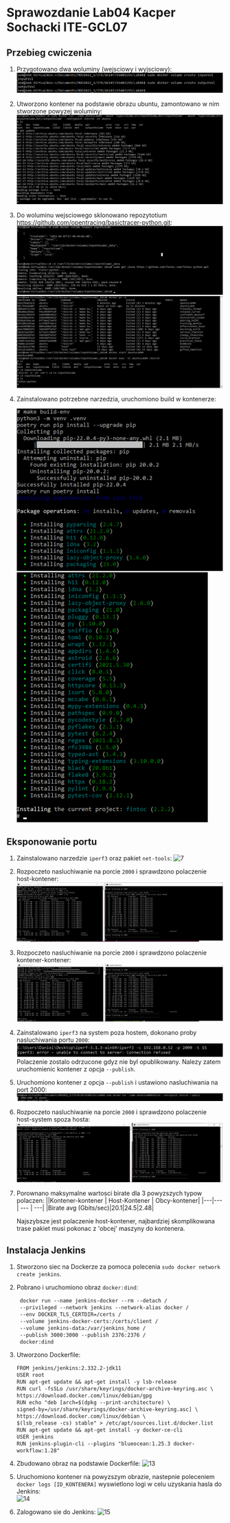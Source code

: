 # Sprawozdanie Lab04 Kacper Sochacki ITE-GCL07

## Przebieg cwiczenia

1. Przygotowano dwa woluminy (wejsciowy i wyjsciowy):
   ![1](Screenshots/volume.png)

2. Utworzono kontener na podstawie obrazu ubuntu, zamontowano w nim stworzone powyzej woluminy:
   ![2](Screenshots/krok2.png)

3. Do woluminu wejsciowego sklonowano repozytotium https://github.com/opentracing/basictracer-python.git:
   ![3](Screenshots/clone.png)
   ![4](Screenshots/cloneVisible.png)

4. Zainstalowano potrzebne narzedzia, uruchomiono build w kontenerze:

   ![5](Screenshots/build1.png)
   ![6](Screenshots/build2.png)


## Eksponowanie portu

1. Zainstalowano narzedzie ```iperf3``` oraz pakiet ```net-tools```:
   ![7](Screenshots/isntalcjaiperf.png)

2. Rozpoczeto nasluchiwanie na porcie ```2000``` i sprawdzono polaczenie host-kontener:
   ![8](Screenshots/hostKontener.png)

3. Rozpoczeto nasluchiwanie na porcie ```2000``` i sprawdzono polaczenie kontener-kontener:
   ![9](Screenshots/kontenerKontener.png)

4.  Zainstalowano ```iperf3``` na system poza hostem, dokonano proby nasluchiwania portu ```2000```:
    ![10](Screenshots/pozahost.png)
    Polaczenie zostalo odrzucone gdyz nie byl opublikowany. Nalezy zatem uruchomienic kontener z opcja ```--publish```.

6. Uruchomiono kontener z opcja ```--publish``` i ustawiono nasluchiwania na port 2000:
   ![11](Screenshots/publish.png)

7.  Rozpoczeto nasluchiwanie na porcie ```2000``` i sprawdzono polaczenie host-system spoza hosta:
    ![12](Screenshots/pozahost2.png)

8. Porownano maksymalne wartosci birate dla 3 powyzszych typow polaczen:
    ||Kontener-kontener | Host-Kontener  | Obcy-kontener|
    |---|--- | --- | ---|
    |Birate avg (Gbits/sec)|20.1|24.5|2.48|

    Najszybsze jest polaczenie host-kontener, najbardziej skomplikowana trase pakiet musi pokonac z 'obcej' maszyny do kontenera.


## Instalacja Jenkins

1. Stworzono siec na Dockerze za pomoca polecenia ```sudo docker network create jenkins```.

2. Pobrano i uruchomiono obraz ```docker:dind```:
   
   ```
    docker run --name jenkins-docker --rm --detach /
    --privileged --network jenkins --network-alias docker /
    --env DOCKER_TLS_CERTDIR=/certs /
    --volume jenkins-docker-certs:/certs/client /
    --volume jenkins-data:/var/jenkins_home /
    --publish 3000:3000 --publish 2376:2376 /
    docker:dind
    ```
3. Utworzono Dockerfile:

    ```
    FROM jenkins/jenkins:2.332.2-jdk11
    USER root
    RUN apt-get update && apt-get install -y lsb-release
    RUN curl -fsSLo /usr/share/keyrings/docker-archive-keyring.asc \
    https://download.docker.com/linux/debian/gpg
    RUN echo "deb [arch=$(dpkg --print-architecture) \
    signed-by=/usr/share/keyrings/docker-archive-keyring.asc] \
    https://download.docker.com/linux/debian \
    $(lsb_release -cs) stable" > /etc/apt/sources.list.d/docker.list
    RUN apt-get update && apt-get install -y docker-ce-cli
    USER jenkins
    RUN jenkins-plugin-cli --plugins "blueocean:1.25.3 docker-workflow:1.28"
    ```
4. Zbudowano obraz na podstawie Dockerfile:
    ![13](Screenshots/dockerbuild.png)

5. Uruchomiono kontener na powyzszym obrazie, nastepnie poleceniem ```docker logs [ID_KONTENERA]``` wyswietlono logi w celu uzyskania hasla do Jenkins:	</br>
    ![14](Screenshots/dockerdin1.png)

6. Zalogowano sie do Jenkins:
    ![15](Screenshots/jenkinsdone.png)


    
